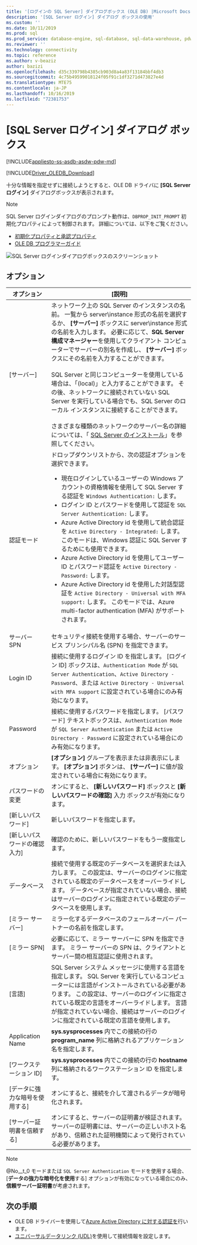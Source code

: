 ```yaml
---
title: '[ログインの SQL Server] ダイアログボックス (OLE DB) |Microsoft Docs'
description: '[SQL Server ログイン] ダイアログ ボックスの使用'
ms.custom: ''
ms.date: 10/11/2019
ms.prod: sql
ms.prod_service: database-engine, sql-database, sql-data-warehouse, pdw
ms.reviewer: ''
ms.technology: connectivity
ms.topic: reference
ms.author: v-beaziz
author: bazizi
ms.openlocfilehash: d35c339798b4385cb903d8a4a83f13184bbf4db3
ms.sourcegitcommit: 4c75b49599018124f05f91c1df3271d473827e4d
ms.translationtype: MTE75
ms.contentlocale: ja-JP
ms.lasthandoff: 10/16/2019
ms.locfileid: "72381753"
---
```

# <a name="sql-server-login-dialog-box"></a>[SQL Server ログイン] ダイアログ ボックス
[!INCLUDE[appliesto-ss-asdb-asdw-pdw-md](../../../includes/appliesto-ss-asdb-asdw-pdw-md.md)]

[!INCLUDE[Driver_OLEDB_Download](../../../includes/driver_oledb_download.md)]

十分な情報を指定せずに接続しようとすると、OLE DB ドライバに **[SQL Server ログイン]** ダイアログボックスが表示されます。

> [!NOTE]  
> SQL Server ログインダイアログのプロンプト動作は、`DBPROP_INIT_PROMPT` 初期化プロパティによって制御されます。 詳細については、以下をご覧ください。
> - [初期化プロパティと承認プロパティ](../ole-db-data-source-objects/initialization-and-authorization-properties.md)
> - [OLE DB プログラマーガイド](https://go.microsoft.com/fwlink/?linkid=2067702)

![SQL Server ログインダイアログボックスのスクリーンショット](../media/sql-server-login-dialog.png)

## <a name="options"></a>オプション
|オプション|[説明]|
|---   |---        |
|[サーバー]|ネットワーク上の SQL Server のインスタンスの名前。 一覧から server\instance 形式の名前を選択するか、 **[サーバー]** ボックスに server\instance 形式の名前を入力します。 必要に応じて、**SQL Server 構成マネージャー**を使用してクライアント コンピューターでサーバーの別名を作成し、 **[サーバー]** ボックスにその名前を入力することができます。 <br/><br/>SQL Server と同じコンピューターを使用している場合は、「(local)」と入力することができます。 その後、ネットワークに接続されていない SQL Server を実行している場合でも、SQL Server のローカル インスタンスに接続することができます。<br/><br/>さまざまな種類のネットワークのサーバー名の詳細については、「 [SQL Server のインストール](https://go.microsoft.com/fwlink/?linkid=2067541)」を参照してください。|
|認証モード|ドロップダウンリストから、次の認証オプションを選択できます。<br/><ul><li>現在ログインしているユーザーの Windows アカウントの資格情報を使用して SQL Server する認証を `Windows Authentication:` します。</li><li>ログイン ID とパスワードを使用して認証を `SQL Server Authentication:` します。</li><li>Azure Active Directory id を使用して統合認証を `Active Directory - Integrated:` します。 このモードは、Windows 認証に SQL Server するためにも使用できます。</li><li>Azure Active Directory id を使用してユーザー ID とパスワード認証を `Active Directory - Password:` します。</li><li>Azure Active Directory id を使用した対話型認証を `Active Directory - Universal with MFA support:` します。 このモードでは、Azure multi-factor authentication (MFA) がサポートされます。</li></ul>|
|サーバー SPN|セキュリティ接続を使用する場合、サーバーのサービス プリンシパル名 (SPN) を指定できます。|
|Login ID|接続に使用するログイン ID を指定します。 [ログイン ID] ボックスは、`Authentication Mode` が `SQL Server Authentication`、`Active Directory - Password`、または `Active Directory - Universal with MFA support` に設定されている場合にのみ有効になります。|
|Password|接続に使用するパスワードを指定します。 [パスワード] テキストボックスは、`Authentication Mode` が `SQL Server Authentication` または `Active Directory - Password` に設定されている場合にのみ有効になります。|
|オプション|**[オプション]** グループを表示または非表示にします。 **[オプション]** ボタンは、 **[サーバー]** に値が設定されている場合に有効になります。|
|パスワードの変更|オンにすると、 **[新しいパスワード]** ボックスと **[新しいパスワードの確認]** 入力 ボックスが有効になります。|
|[新しいパスワード]|新しいパスワードを指定します。|
|[新しいパスワードの確認入力]|確認のために、新しいパスワードをもう一度指定します。|
|データベース|接続で使用する既定のデータベースを選択または入力します。 この設定は、サーバーのログインに指定されている既定のデータベースをオーバーライドします。 データベースが指定されていない場合、接続はサーバーのログインに指定されている既定のデータベースを使用します。|
|[ミラー サーバー]|ミラー化するデータベースのフェールオーバー パートナーの名前を指定します。|
|[ミラー SPN]|必要に応じて、ミラー サーバーに SPN を指定できます。 ミラー サーバーの SPN は、クライアントとサーバー間の相互認証に使用されます。|
|[言語]|SQL Server システム メッセージに使用する言語を指定します。 SQL Server を実行しているコンピューターには言語がインストールされている必要があります。 この設定は、サーバーのログインに指定されている既定の言語をオーバーライドします。 言語が指定されていない場合、接続はサーバーのログインに指定されている既定の言語を使用します。|
|Application Name|**sys.sysprocesses** 内でこの接続の行の **program_name** 列に格納されるアプリケーション名を指定します。|
|[ワークステーション ID]|**sys.sysprocesses** 内でこの接続の行の **hostname** 列に格納されるワークステーション ID を指定します。|
|[データに強力な暗号を使用する]|オンにすると、接続を介して渡されるデータが暗号化されます。|
|[サーバー証明書を信頼する]|オンにすると、サーバーの証明書が検証されます。 サーバーの証明書には、サーバーの正しいホスト名があり、信頼された証明機関によって発行されている必要があります。|

> [!NOTE]  
> @No__t_0 モードまたは `SQL Server Authentication` モードを使用する場合、[**データの強力な暗号化を使用**する] オプションが有効になっている場合にのみ、**信頼サーバー証明書**が考慮されます。

## <a name="next-steps"></a>次の手順
- OLE DB ドライバーを使用して[Azure Active Directory に対する認証を](../features/using-azure-active-directory.md)行います。
- [ユニバーサルデータリンク (UDL)](data-link-pages.md)を使用して接続情報を設定します。